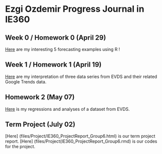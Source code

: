 
# Ezgi Ozdemir Progress Journal in IE360

## Week 0 / Homework 0 (April 29)

[Here](files/IE360_Spring21_Homework0.html) are my interesting 5 forecasting examples using R !

## Week 1 / Homework 1 (April 19)

[Here](files/HW1/IE360_HW1.html) are my interpretation of three data series from EVDS and their 
related Google Trends data.

## Homework 2 (May 07)

[Here](files/HW2/IE360_HW2.html) is my regressions and analyses of a dataset from EVDS.

## Term Project (July 02)
[Here] (files/Project/IE360_ProjectReport_Group6.html) is our term project report.
[Here] (files/Project(IE360_ProjectReport_Group6.rmd) is our codes for the project.
